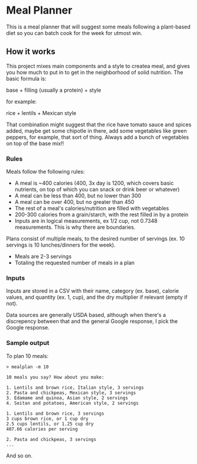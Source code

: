 # Meal Planner

This is a meal planner that will suggest some meals following a plant-based diet so you can batch cook for the week for utmost win.

## How it works

This project mixes main components and a style to createa meal, and gives you how much to put in to get in the neighborhood of solid nutrition. The basic formula is:

base + filling (usually a protein) + style

for example:

rice + lentils + Mexican style

That combination might suggest that the rice have tomato sauce and spices added, maybe get some chipotle in there, add some vegetables like green peppers, for example, that sort of thing. Always add a bunch of vegetables on top of the base mix!!

### Rules

Meals follow the following rules:

* A meal is ~400 calories (400, 3x day is 1200, which covers basic nutrients, on top of which you can snack or drink beer or whatever)
* A meal can be less than 400, but no lower than 300
* A meal can be over 400, but no greater than 450
* The rest of a meal's calories/nutrition are filled with vegetables
* 200-300 calories from a grain/starch, with the rest filled in by a protein
* Inputs are in logical measurements, ex 1/2 cup, not 0.7348 measurements. This is why there are boundaries.

Plans consist of multiple meals, to the desired number of servings (ex. 10 servings is 10 lunches/dinners for the week).

* Meals are 2-3 servings
* Totaling the requested number of meals in a plan

### Inputs

Inputs are stored in a CSV with their name, category (ex. base), calorie values, and quantity (ex. 1, cup), and the dry multiplier if relevant (empty if not).

Data sources are generally USDA based, although when there's a discrepency between that and the general Google response, I pick the Google response.

### Sample output

To plan 10 meals:

```
> mealplan -m 10

10 meals you say? How about you make:

1. Lentils and brown rice, Italian style, 3 servings
2. Pasta and chickpeas, Mexican style, 3 servings
3. Edamame and quinoa, Asian style, 2 servings
4. Seitan and potatoes, American style, 2 servings

1. Lentils and brown rice, 3 servings
3 cups brown rice, or 1 cup dry
2.5 cups lentils, or 1.25 cup dry
407.66 calories per serving

2. Pasta and chickpeas, 3 servings
...
```

And so on.

